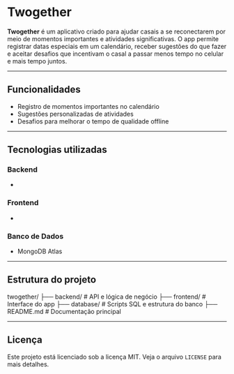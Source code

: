 #  Twogether

**Twogether** é um aplicativo criado para ajudar casais a se reconectarem por meio de momentos importantes e atividades significativas. O app permite registrar datas especiais em um calendário, receber sugestões do que fazer e aceitar desafios que incentivam o casal a passar menos tempo no celular e mais tempo juntos.

---

##  Funcionalidades

- Registro de momentos importantes no calendário
- Sugestões personalizadas de atividades
- Desafios para melhorar o tempo de qualidade offline

---

##  Tecnologias utilizadas

### Backend
- 

### Frontend
- 

### Banco de Dados
- MongoDB Atlas

---

##  Estrutura do projeto


twogether/
├── backend/        # API e lógica de negócio
├── frontend/       # Interface do app
├── database/       # Scripts SQL e estrutura do banco
├── README.md       # Documentação principal


---

##  Licença

Este projeto está licenciado sob a licença MIT. Veja o arquivo `LICENSE` para mais detalhes.
